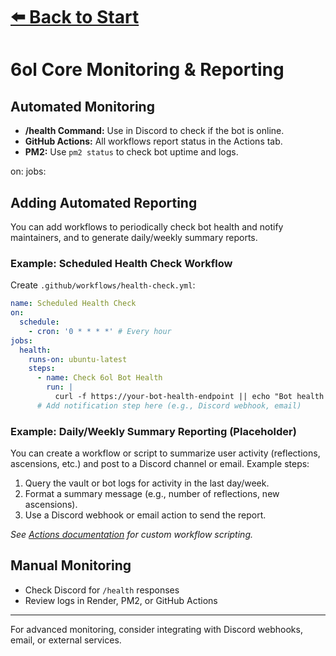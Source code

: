 # [⬅️ Back to Start](../README.md)
# 6ol Core Monitoring & Reporting

## Automated Monitoring
- **/health Command:** Use in Discord to check if the bot is online.
- **GitHub Actions:** All workflows report status in the Actions tab.
- **PM2:** Use `pm2 status` to check bot uptime and logs.

on:
jobs:

## Adding Automated Reporting
You can add workflows to periodically check bot health and notify maintainers, and to generate daily/weekly summary reports.

### Example: Scheduled Health Check Workflow

Create `.github/workflows/health-check.yml`:
```yaml
name: Scheduled Health Check
on:
  schedule:
    - cron: '0 * * * *' # Every hour
jobs:
  health:
    runs-on: ubuntu-latest
    steps:
      - name: Check 6ol Bot Health
        run: |
          curl -f https://your-bot-health-endpoint || echo "Bot health check failed!"
      # Add notification step here (e.g., Discord webhook, email)
```

### Example: Daily/Weekly Summary Reporting (Placeholder)

You can create a workflow or script to summarize user activity (reflections, ascensions, etc.) and post to a Discord channel or email. Example steps:

1. Query the vault or bot logs for activity in the last day/week.
2. Format a summary message (e.g., number of reflections, new ascensions).
3. Use a Discord webhook or email action to send the report.

_See [Actions documentation](https://docs.github.com/en/actions) for custom workflow scripting._

## Manual Monitoring
- Check Discord for `/health` responses
- Review logs in Render, PM2, or GitHub Actions

---

For advanced monitoring, consider integrating with Discord webhooks, email, or external services.
